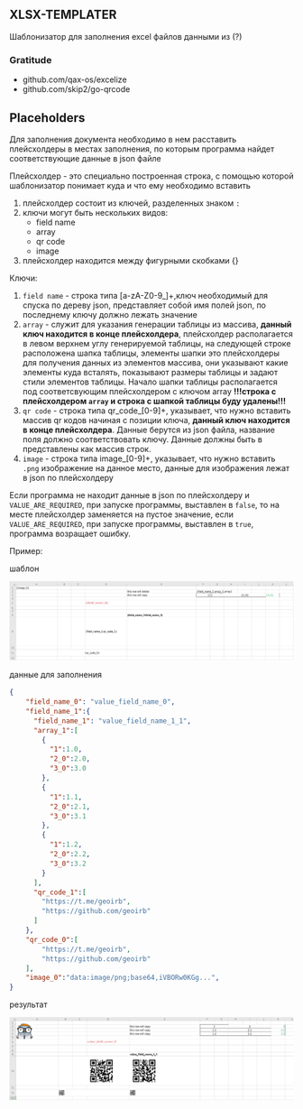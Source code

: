 ## XLSX-TEMPLATER 

Шаблонизатор для заполнения excel файлов данными из (?)

### Gratitude
* github.com/qax-os/excelize
* github.com/skip2/go-qrcode

## Placeholders

Для заполнения документа необходимо в нем расставить плейсхолдеры в местах заполнения, по которым программа найдет соответствующие данные в json файле

Плейсхолдер - это специально построенная строка, с помощью которой шаблонизатор понимает куда и что ему необходимо вставить

1. плейсхолдер состоит из ключей, разделенных знаком `:`
2. ключи могут быть нескольких видов:
   * field name
   * array 
   * qr code 
   * image
3. плейсхолдер находится между фигурными скобками {}

Ключи:

1. `field name` - строка типа [a-zA-Z0-9_]+,ключ необходимый для спуска по дереву json, представляет собой имя полей json, по последнему ключу должно лежать значение
2. `array` - служит для указания генерации таблицы из массива, **данный ключ находится в конце плейсхолдера**, плейсхолдер располагается в левом верхнем углу генерируемой таблицы, на следующей строке расположена шапка таблицы, элементы шапки это плейсхолдеры для получения данных из элементов массива, они указывают какие элементы куда всталять, показывают размеры таблицы и задают стили элементов таблицы. Начало шапки таблицы располагается под соответсвующим плейсхолдером с ключом array
**!!!строка с плейсхолдером `array` и строка с шапкой таблицы буду удалены!!!**
3. `qr code` - строка типа qr_code_[0-9]+, указывает, что нужно вставить массив qr кодов начиная с позиции ключа,  **данный ключ находится в конце плейсхолдера**. Данные берутся из json файла, название поля должно соответствовать ключу. Данные должны быть в представлены как массив строк.
4. `image` - строка типа image_[0-9]+, указывает, что нужно вставить `.png` изображение на данное место, данные для изображения лежат в json по плейсхолдеру

Если программа не находит данные в json по плейсхолдеру и `VALUE_ARE_REQUIRED`, при запуске программы, выставлен в `false`, то на месте плейсхолдер заменяется на пустое значение, если `VALUE_ARE_REQUIRED`, при запуске программы, выставлен в `true`, программа возращает ошибку.

Пример:

шаблон

![шаблон](images/template.png)

данные для заполнения

```json
{
    "field_name_0": "value_field_name_0",
    "field_name_1":{
      "field_name_1": "value_field_name_1_1",
      "array_1":[
        {
          "1":1.0,
          "2_0":2.0,
          "3_0":3.0
        },
        {
          "1":1.1,
          "2_0":2.1,
          "3_0":3.1
        },
        {
          "1":1.2,
          "2_0":2.2,
          "3_0":3.2
        }
      ],
      "qr_code_1":[
        "https://t.me/geoirb",
        "https://github.com/geoirb"
      ]
    },
    "qr_code_0":[
        "https://t.me/geoirb",
        "https://github.com/geoirb"
    ],
    "image_0":"data:image/png;base64,iVBORw0KGg...",
}
```
результат

![результат](images/result.png)
